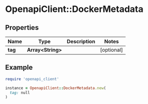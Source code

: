 # OpenapiClient::DockerMetadata

## Properties

| Name | Type | Description | Notes |
| ---- | ---- | ----------- | ----- |
| **tag** | **Array&lt;String&gt;** |  | [optional] |

## Example

```ruby
require 'openapi_client'

instance = OpenapiClient::DockerMetadata.new(
  tag: null
)
```

